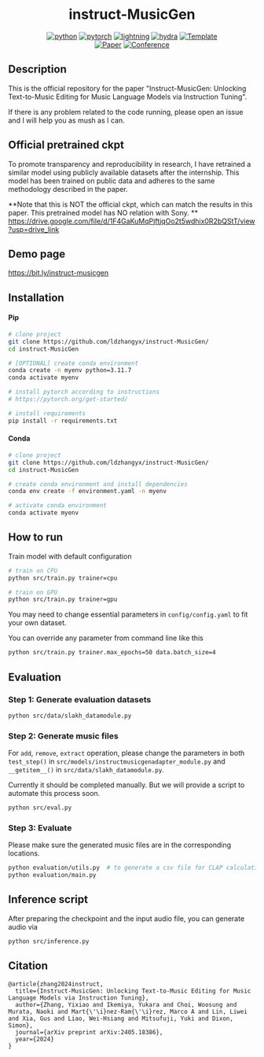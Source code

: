 
<div align="center">

# instruct-MusicGen

[![python](https://img.shields.io/badge/-Python_3.11.7-blue?logo=python&logoColor=white)](https://github.com/pre-commit/pre-commit)
[![pytorch](https://img.shields.io/badge/PyTorch_2.0+-ee4c2c?logo=pytorch&logoColor=white)](https://pytorch.org/get-started/locally/)
[![lightning](https://img.shields.io/badge/-Lightning_2.0+-792ee5?logo=pytorchlightning&logoColor=white)](https://pytorchlightning.ai/)
[![hydra](https://img.shields.io/badge/Config-Hydra_1.3-89b8cd)](https://hydra.cc/)
<a href="https://github.com/ashleve/lightning-hydra-template"><img alt="Template" src="https://img.shields.io/badge/-Lightning--Hydra--Template-017F2F?style=flat&logo=github&labelColor=gray"></a><br>
[![Paper](http://img.shields.io/badge/paper-arxiv.2405.18386-B31B1B.svg)](https://www.nature.com/articles/nature14539)
[![Conference](http://img.shields.io/badge/AnyConference-year-4b44ce.svg)](https://papers.nips.cc/paper/2020)

</div>

## Description

This is the official repository for the paper "Instruct-MusicGen: Unlocking Text-to-Music Editing for Music Language Models via Instruction Tuning".

If there is any problem related to the code running, please open an issue and I will help you as mush as I can.

## Official pretrained ckpt

To promote transparency and reproducibility in research, I have retrained a similar model using publicly available datasets after the internship. This model has been trained on public data and adheres to the same methodology described in the paper.

**Note that this is NOT the official ckpt, which can match the results in this paper. This pretrained model has NO relation with Sony.
**
https://drive.google.com/file/d/1F4GaKuMqPjftjqOo2t5wdhix0R2bQStT/view?usp=drive_link



## Demo page

https://bit.ly/instruct-musicgen

## Installation

#### Pip

```bash
# clone project
git clone https://github.com/ldzhangyx/instruct-MusicGen/
cd instruct-MusicGen

# [OPTIONAL] create conda environment
conda create -n myenv python=3.11.7
conda activate myenv

# install pytorch according to instructions
# https://pytorch.org/get-started/

# install requirements
pip install -r requirements.txt
```

#### Conda

```bash
# clone project
git clone https://github.com/ldzhangyx/instruct-MusicGen/
cd instruct-MusicGen

# create conda environment and install dependencies
conda env create -f environment.yaml -n myenv

# activate conda environment
conda activate myenv
```

## How to run

Train model with default configuration

```bash
# train on CPU
python src/train.py trainer=cpu

# train on GPU
python src/train.py trainer=gpu
```

You may need to change essential parameters in `config/config.yaml` to fit your own dataset.


You can override any parameter from command line like this

```bash
python src/train.py trainer.max_epochs=50 data.batch_size=4
```

## Evaluation

### Step 1: Generate evaluation datasets

```bash
python src/data/slakh_datamodule.py
```

### Step 2: Generate music files

For `add`, `remove`, `extract` operation, please change the parameters in both `test_step()` in `src/models/instructmusicgenadapter_module.py` and `__getitem__()` in `src/data/slakh_datamodule.py`.

Currently it should be completed manually. But we will provide a script to automate this process soon.


```bash
python src/eval.py
```

### Step 3: Evaluate

Please make sure the generated music files are in the corresponding locations.

```bash
python evaluation/utils.py  # to generate a csv file for CLAP calculation
python evaluation/main.py
```

## Inference script

After preparing the checkpoint and the input audio file, you can generate audio via

```bash
python src/inference.py
```

## Citation

```
@article{zhang2024instruct,
  title={Instruct-MusicGen: Unlocking Text-to-Music Editing for Music Language Models via Instruction Tuning},
  author={Zhang, Yixiao and Ikemiya, Yukara and Choi, Woosung and Murata, Naoki and Mart{\'\i}nez-Ram{\'\i}rez, Marco A and Lin, Liwei and Xia, Gus and Liao, Wei-Hsiang and Mitsufuji, Yuki and Dixon, Simon},
  journal={arXiv preprint arXiv:2405.18386},
  year={2024}
}
```
